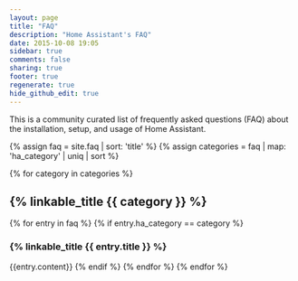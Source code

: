 ```yaml
---
layout: page
title: "FAQ"
description: "Home Assistant's FAQ"
date: 2015-10-08 19:05
sidebar: true
comments: false
sharing: true
footer: true
regenerate: true
hide_github_edit: true
---
```


This is a community curated list of frequently asked questions (FAQ) about the installation, setup, and usage of Home Assistant.

{% assign faq = site.faq | sort: 'title' %}
{% assign categories = faq | map: 'ha_category' | uniq | sort %}

{% for category in categories %}
## {% linkable_title {{ category }} %}

  {% for entry in faq %}
    {% if entry.ha_category == category %}
### {% linkable_title {{ entry.title }} %}
{{entry.content}}
    {% endif %}
  {% endfor %}
{% endfor %}

